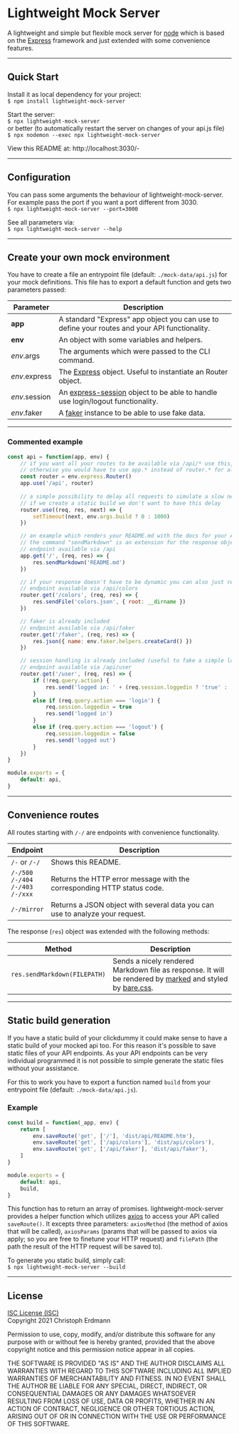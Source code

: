 # Lightweight Mock Server

A lightweight and simple but flexible mock server for [node](http://nodejs.org) which is based on the [Express](https://expressjs.com/) framework and just extended with some convenience features.

---

## Quick Start

Install it as local dependency for your project:  
`$ npm install lightweight-mock-server`

Start the server:  
`$ npx lightweight-mock-server`  
or better (to automatically restart the server on changes of your api.js file)  
`$ npx nodemon --exec npx lightweight-mock-server`

View this README at: http://localhost:3030/-

---

## Configuration

You can pass some arguments the behaviour of lightweight-mock-server. For example pass the port if you want a port different from 3030.  
`$ npx lightweight-mock-server --port=3000`

See all parameters via:  
`$ npx lightweight-mock-server --help`

---

## Create your own mock environment

You have to create a file an entrypoint file (default: `./mock-data/api.js`) for your mock definitions.
This file has to export a default function and gets two parameters passed:

| Parameter | Description
|-----------|------------
| **app** | A standard "Express" app object you can use to define your routes and your API functionality.
| **env** | An object with some variables and helpers.
| *env*.args | The arguments which were passed to the CLI command.
| *env*.express | The [Express](http://expressjs.com/) object. Useful to instantiate an Router object.
| *env*.session | An [express-session](https://www.npmjs.com/package/express-session) object to be able to handle use login/logout functionality.
| *env*.faker | A [faker](http://marak.github.io/faker.js/) instance to be able to use fake data.

---

### Commented example  

```js
const api = function(app, env) {
	// if you want all your routes to be available via /api/* use this,
	// otherwise you would have to use app.* instead of router.* for all route definitions
	const router = env.express.Router()
	app.use('/api', router)
	
	// a simple possibility to delay all requests to simulate a slow network
	// if we create a static build we don't want to have this delay
	router.use((req, res, next) => {
		setTimeout(next, env.args.build ? 0 : 1000)
	})

	// an example which renders your README.md with the docs for your API
	// the command "sendMarkdown" is an extension for the response object by lightweight-mock-server
	// endpoint available via /api
	app.get('/', (req, res) => {
		res.sendMarkdown('README.md')
	})    

	// if your response doesn't have to be dynamic you can also just return a file you've prepared
	// endpoint available via /api/colors
	router.get('/colors', (req, res) => {
		res.sendFile('colors.json', { root: __dirname })
	})    

	// faker is already included
	// endpoint available via /api/faker
	router.get('/faker', (req, res) => {
		res.json({ name: env.faker.helpers.createCard() })
	})    

	// session handling is already included (useful to fake a simple login system)
	// endpoint available via /api/user
	router.get('/user', (req, res) => {
		if (!req.query.action) {
			res.send('logged in: ' + (req.session.loggedin ? 'true' : 'false'))
		}
		else if (req.query.action === 'login') {
			req.session.loggedin = true
			res.send('logged in')
		}
		else if (req.query.action === 'logout') {
			req.session.loggedin = false
			res.send('logged out')
		}
	})
}

module.exports = {
	default: api,
}
```

---

## Convenience routes

All routes starting with `/-/` are endpoints with convenience functionality.


| Endpoint | Description |
|-----------|-----------|
| `/-` or `/-/` | Shows this README. |
| `/-/500`<br />`/-/404`<br />`/-/403`<br />`/-/xxx` | Returns the HTTP error message with the corresponding HTTP status code. |
| `/-/mirror` | Returns a JSON object with several data you can use to analyze your request. |

The response (`res`) object was extended with the following methods:

| Method | Description |
|-----------|-----------|
| `res.sendMarkdown(FILEPATH)` | Sends a nicely rendered Markdown file as response. It will be rendered by [marked](https://marked.js.org/) and styled by [bare.css](https://barecss.com/). |

---

## Static build generation

If you have a static build of your clickdummy it could make sense to have a static build of your mocked api too. For this reason it's possible to save static files of your API endpoints. As your API endpoints can be very individual programmed it is not possible to simple generate the static files without your assistance.

For this to work you have to export a function named `build` from your entrypoint file (default: `./mock-data/api.js`).

### Example

```js
const build = function(_app, env) {
	return [
		env.saveRoute('get', ['/'], 'dist/api/README.htm'),
		env.saveRoute('get', ['/api/colors'], 'dist/api/colors'),
		env.saveRoute('get', ['/api/faker'], 'dist/api/faker'),
	]
}

module.exports = {
	default: api,
	build,
}
```

This function has to return an array of promises. lightweight-mock-server provides a helper function which utilizes [axios](https://axios-http.com/) to access your API called `saveRoute()`. It excepts three parameters: `axiosMethod` (the method of axios that will be called), `axiosParams` (params that will be passed to axios via apply; so you are free to finetune your HTTP request) and `filePath` (the path the result of the HTTP request will be saved to).

To generate you static build, simply call:  
`$ npx lightweight-mock-server --build`

---

## License

[ISC License (ISC)](https://opensource.org/licenses/ISC)  
Copyright 2021 Christoph Erdmann

Permission to use, copy, modify, and/or distribute this software for any purpose with or without fee is hereby granted, provided that the above copyright notice and this permission notice appear in all copies.

THE SOFTWARE IS PROVIDED "AS IS" AND THE AUTHOR DISCLAIMS ALL WARRANTIES WITH REGARD TO THIS SOFTWARE INCLUDING ALL IMPLIED WARRANTIES OF MERCHANTABILITY AND FITNESS. IN NO EVENT SHALL THE AUTHOR BE LIABLE FOR ANY SPECIAL, DIRECT, INDIRECT, OR CONSEQUENTIAL DAMAGES OR ANY DAMAGES WHATSOEVER RESULTING FROM LOSS OF USE, DATA OR PROFITS, WHETHER IN AN ACTION OF CONTRACT, NEGLIGENCE OR OTHER TORTIOUS ACTION, ARISING OUT OF OR IN CONNECTION WITH THE USE OR PERFORMANCE OF THIS SOFTWARE.